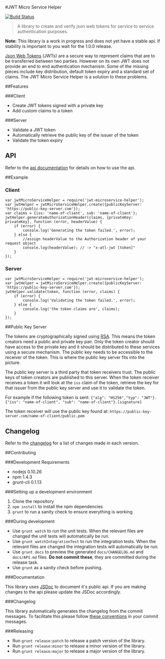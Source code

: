 #JWT Micro Service Helper

[![Build Status](https://drone.io/bitbucket.org/atlassianlabs/jwt-microservice-helper/status.png)](https://drone.io/bitbucket.org/atlassianlabs/jwt-microservice-helper/latest)

> A library to create and verify json web tokens for service to service authentication purposes.

**Note:** This library is a work in progress and does not yet have a stable api. If stability is important to you wait for the 1.0.0 release.

[Json Web Tokens](http://jwt.io/) (JWTs) are a secure way to represent claims that are to be transferred between two parties.
However on its own JWT does not provide an end to end authentication mechanism.
Some of the missing pieces include key distribution, default token expiry and a standard set of claims.
The JWT Micro Service Helper is a solution to these problems.

##Features

###Client

* Create JWT tokens signed with a private key
* Add custom claims to a token

###Server

* Validate a JWT token
* Automatically retrieve the public key of the issuer of the token
* Validate the token expiry

## API

Refer to the [api documentation](docs/API.md) for details on how to use the api.

##Example

### Client

```
var jwtMicroServiceHelper = require('jwt-microservice-helper');
var jwtHelper = jwtMicroServiceHelper.create({publicKeyServer: 'https://public-key-server.com'});
var claims = {iss: 'name-of-client', sub: 'name-of-client'};
jwtHelper.generateAuthorizationHeader(claims, {privateKey: privateKey}, function (error, headerValue) {
    if (error) {
        console.log('Generating the token failed.', error);
    } else {
        //assign headerValue to the Authorization header of your request object
        console.log(headerValue); // -> "x-atl-jwt [token]"
    }
});
```

### Server

```
var jwtMicroServiceHelper = require('jwt-microservice-helper');
var jwtHelper = jwtMicroServiceHelper.create({publicKeyServer: 'https://public-key-server.com'});
jwtHelper.validate(token, function (error, claims) {
    if (error) {
        console.log('Validating the token failed.', error);
    } else {
        console.log('the token claims are', claims);
    }
});
```

##Public Key Server

The tokens are cryptographically signed using [RSA](http://en.wikipedia.org/wiki/RSA_%28cryptosystem%29). This means the token creators need a public and private key pair. Only the token creator should have access to the private key and it should be distributed to these services using a secure mechanism. The public key needs to be accessible to the receiver of the token. This is where the public key server fits into the picture.

The public key server is a third party that token receivers trust. The public keys of token creators are published to this server. When the token receiver receives a token it will look at the `iss` claim of the token, retrieve the key for that issuer from the public key server and use it to validate the token.

For example if the following token is sent:
`{"alg": "HS256","typ": "JWT"}.{"iss": "name-of-client", "sub": "name-of-client"}.[signature]`

The token receiver will use the public key found at:
`https://public-key-server.com/name-of-client/public.pem`

## Changelog

Refer to the [changelog](docs/CHANGELOG.md) for a list of changes made in each version.

##Contributing

###Development Requirements

* nodejs 0.10.26
* npm 1.4.3
* grunt-cli 0.1.13

###Setting up a development environment

1. Clone the repository
1. `npm install` to install the npm dependencies
1. `grunt` to run a sanity check to ensure everything is working

###During development

* Use `grunt watch` to run the unit tests. When the relevant files are changed the unit tests will automatically be run.
* Use `grunt watchIntegrationTest` to run the integration tests. When the relevant files are changed the integration tests will automatically be run.
* Use `grunt docs` to preview the generated `docs/CHANGELOG.md` and `docs/API.md` files. **Do not commit these**, they are committed during the release task.
* Use `grunt` as a sanity check before pushing.

###Documentation

This library uses [JSDoc](http://usejsdoc.org/) to document it's public api. If you are making changes to the api please update the JSDoc accordingly.

###Changelog

This library automatically generates the changelog from the commit messages. To facilitate this please follow [these conventions](https://github.com/ajoslin/conventional-changelog/blob/master/CONVENTIONS.md) in your commit messages.

###Releasing

* Run `grunt release:patch` to release a patch version of the library.
* Run `grunt release:minor` to release a minor version of the library.
* Run `grunt release:major` to release a major version of the library.
